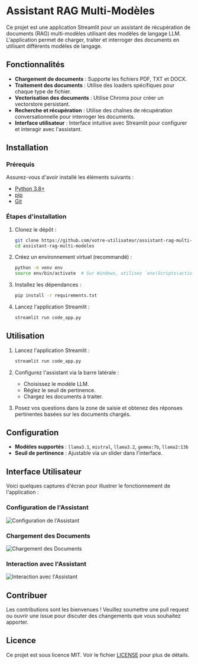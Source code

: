 # Assistant RAG Multi-Modèles

Ce projet est une application Streamlit pour un assistant de récupération de documents (RAG) multi-modèles utilisant des modèles de langage LLM. L'application permet de charger, traiter et interroger des documents en utilisant différents modèles de langage.

## Fonctionnalités

- **Chargement de documents** : Supporte les fichiers PDF, TXT et DOCX.
- **Traitement des documents** : Utilise des loaders spécifiques pour chaque type de fichier.
- **Vectorisation des documents** : Utilise Chroma pour créer un vectorstore persistant.
- **Recherche et récupération** : Utilise des chaînes de récupération conversationnelle pour interroger les documents.
- **Interface utilisateur** : Interface intuitive avec Streamlit pour configurer et interagir avec l'assistant.

## Installation

### Prérequis

Assurez-vous d'avoir installé les éléments suivants :

- [Python 3.8+](https://www.python.org/downloads/)
- [pip](https://pip.pypa.io/en/stable/installation/)
- [Git](https://git-scm.com/)

### Étapes d'installation

1. Clonez le dépôt :
    ```bash
    git clone https://github.com/votre-utilisateur/assistant-rag-multi-modeles.git
    cd assistant-rag-multi-modeles
    ```

2. Créez un environnement virtuel (recommandé) :
    ```bash
    python -m venv env
    source env/bin/activate  # Sur Windows, utilisez `env\Scripts\activate`
    ```

3. Installez les dépendances :
    ```bash
    pip install -r requirements.txt
    ```

4. Lancez l'application Streamlit :
    ```bash
    streamlit run code_app.py
    ```

## Utilisation

1. Lancez l'application Streamlit :
    ```bash
    streamlit run code_app.py
    ```

2. Configurez l'assistant via la barre latérale :
    - Choisissez le modèle LLM.
    - Réglez le seuil de pertinence.
    - Chargez les documents à traiter.

3. Posez vos questions dans la zone de saisie et obtenez des réponses pertinentes basées sur les documents chargés.

## Configuration

- **Modèles supportés** : `llama3.1`, `mistral`, `llama3.2`, `gemma:7b`, `llama2:13b`
- **Seuil de pertinence** : Ajustable via un slider dans l'interface.


## Interface Utilisateur

Voici quelques captures d'écran pour illustrer le fonctionnement de l'application :

### Configuration de l'Assistant

![Configuration de l'Assistant](path/to/configuration_screenshot.png)

### Chargement des Documents

![Chargement des Documents](path/to/upload_screenshot.png)

### Interaction avec l'Assistant

![Interaction avec l'Assistant](path/to/chat_screenshot.png)

## Contribuer

Les contributions sont les bienvenues ! Veuillez soumettre une pull request ou ouvrir une issue pour discuter des changements que vous souhaitez apporter.

## Licence

Ce projet est sous licence MIT. Voir le fichier [LICENSE](LICENSE) pour plus de détails.

